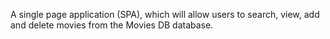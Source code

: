 A single page application (SPA), which will allow users to search, view, add and delete movies from the Movies DB database.
